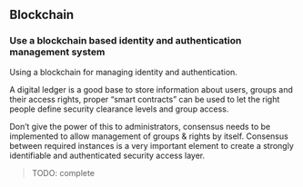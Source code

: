 ## Blockchain

### Use a blockchain based identity and authentication management system

Using a blockchain for managing identity and authentication.

A digital ledger is a good base to store information about users, groups and their access rights, proper “smart contracts” can be used to let the right people define security clearance levels and group access.

Don’t give the power of this to administrators, consensus needs to be implemented to allow management of groups & rights by itself. Consensus between required instances is a very important element to create a strongly identifiable and authenticated security access layer.

>TODO: complete


